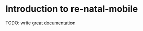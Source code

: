 # Introduction to re-natal-mobile

TODO: write [great documentation](http://jacobian.org/writing/what-to-write/)
